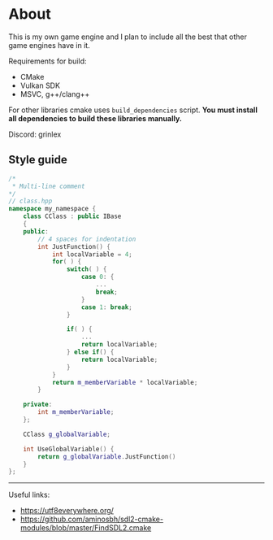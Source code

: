 # About
This is my own game engine and I plan to include all the best that other game engines have in it.

Requirements for build:
* CMake
* Vulkan SDK
* MSVC, g++/clang++

For other libraries cmake uses `build_dependencies` script. **You must install all dependencies to build these libraries manually.**

Discord: grinlex

## Style guide
```cpp
/*
 * Multi-line comment
*/
// class.hpp
namespace my_namespace {
    class CClass : public IBase
    {
    public:
        // 4 spaces for indentation
        int JustFunction() {
            int localVariable = 4;
            for( ) {
                switch( ) {
                    case 0: {
                        ...
                        break;
                    }
                    case 1: break;
                }

                if( ) {
                    ...
                    return localVariable;
                } else if() {
                    return localVariable;
                }
            }
            return m_memberVariable * localVariable;
        }

    private:
        int m_memberVariable;
    };

    CClass g_globalVariable;

    int UseGlobalVariable() {
        return g_globalVariable.JustFunction()
    }
};
```
---
Useful links:
- https://utf8everywhere.org/
- https://github.com/aminosbh/sdl2-cmake-modules/blob/master/FindSDL2.cmake
